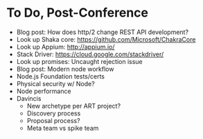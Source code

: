 # To Do, Post-Conference

- Blog post: How does http/2 change REST API development?
- Look up Shaka core: https://github.com/Microsoft/ChakraCore
- Look up Appium: http://appium.io/
- Stack Driver: https://cloud.google.com/stackdriver/
- Look up promises: Uncaught rejection issue
- Blog post: Modern node workflow
- Node.js Foundation tests/certs
- Physical security w/ Node?
- Node performance
- Davincis
    - New archetype per ART project?
    - Discovery process
    - Proposal process?
    - Meta team vs spike team
